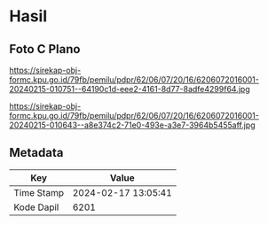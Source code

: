 # Hasil

## Foto C Plano

https://sirekap-obj-formc.kpu.go.id/79fb/pemilu/pdpr/62/06/07/20/16/6206072016001-20240215-010751--64190c1d-eee2-4161-8d77-8adfe4299f64.jpg

https://sirekap-obj-formc.kpu.go.id/79fb/pemilu/pdpr/62/06/07/20/16/6206072016001-20240215-010643--a8e374c2-71e0-493e-a3e7-3964b5455aff.jpg


## Metadata

| Key        | Value               |
| ---------- | ------------------- |
| Time Stamp | 2024-02-17 13:05:41 |
| Kode Dapil | 6201                |



